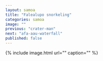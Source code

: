 ```yaml
---
layout: samoa
title: "Falealupo snorkeling"
categories: samoa
image: ""
previous: "crater-man"
next: "afa-aau-waterfall"
published: false
---
```


{% include image.html url="" caption="" %}